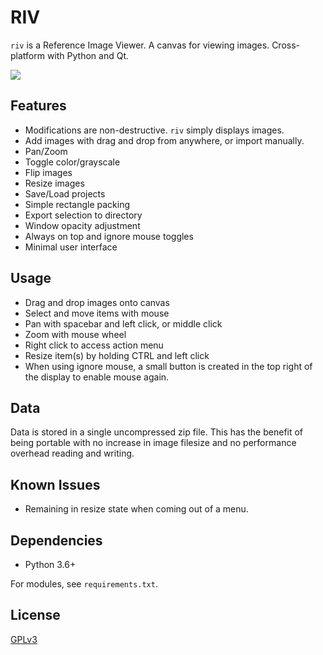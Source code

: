 # RIV
`riv` is a Reference Image Viewer. A canvas for viewing images. Cross-platform with Python and Qt.

![](../assets/riv.png?raw=true)


## Features
- Modifications are non-destructive. `riv` simply displays images.
- Add images with drag and drop from anywhere, or import manually.
- Pan/Zoom
- Toggle color/grayscale
- Flip images
- Resize images
- Save/Load projects
- Simple rectangle packing
- Export selection to directory
- Window opacity adjustment
- Always on top and ignore mouse toggles
- Minimal user interface


## Usage
- Drag and drop images onto canvas
- Select and move items with mouse
- Pan with spacebar and left click, or middle click
- Zoom with mouse wheel
- Right click to access action menu
- Resize item(s) by holding CTRL and left click
- When using ignore mouse, a small button is created in the top right of the display to enable mouse again.


## Data
Data is stored in a single uncompressed zip file. This has the benefit of being portable with no increase in image filesize and no performance overhead reading and writing.


## Known Issues
- Remaining in resize state when coming out of a menu.


## Dependencies
- Python 3.6+

For modules, see `requirements.txt`.


## License
[GPLv3](https://choosealicense.com/licenses/gpl-3.0/)

